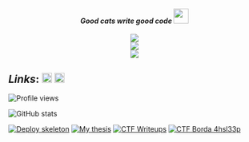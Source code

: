<h4 align="center"><i>Good cats write good code <img src="https://media.giphy.com/media/WUlplcMpOCEmTGBtBW/giphy.gif" width="30"></i></h4>
<div align="center">
<p>
    <img src="https://img.shields.io/badge/Python-14354C?style=for-the-badge&logo=python&logoColor=white"><br>
    <img src="https://img.shields.io/badge/Flask-000000?style=for-the-badge&logo=flask&logoColor=white"><br>
    <img src="https://img.shields.io/badge/PostgreSQL-316192?style=for-the-badge&logo=postgresql&logoColor=white"><br>
</p>
</div>
<!-- ## *Skills*: [<img height="20" width="20" src="https://cdn.jsdelivr.net/npm/simple-icons@v4/icons/python.svg" />](https://www.python.org/) [<img height="20" width="20" src="https://cdn.jsdelivr.net/npm/simple-icons@v4/icons/flask.svg"/>](https://flask.palletsprojects.com/en/1.1.x/) [<img height="20" width="20" src="https://cdn.jsdelivr.net/npm/simple-icons@v4/icons/docker.svg" />](https://www.docker.com/) [<img height="20" width="20" src="https://cdn.jsdelivr.net/npm/simple-icons@v4/icons/nginx.svg" />](https://nginx.org/) [<img height="20" width="20" src="https://cdn.jsdelivr.net/npm/simple-icons@v4/icons/mysql.svg" />](https://www.mysql.com/) -->

## *Links*: [<img src='https://cdn.jsdelivr.net/npm/simple-icons@3.0.1/icons/telegram.svg' alt='telegram' height='20'>](https://t.me/JayseSs) [<img src='https://cdn.jsdelivr.net/npm/simple-icons@3.0.1/icons/gmail.svg' alt='telegram' height='20'>](mailto:vladislavolshansky2704@gmail.com)

![Profile views](https://gpvc.arturio.dev/JaysesS)

![GitHub stats](https://github-readme-stats.vercel.app/api?username=JaysesS&show_icons=true&theme=gotham)
<!-- [![Top Langs](https://github-readme-stats.vercel.app/api/top-langs/?username=JaysesS&layout=compact&show_icons=true&theme=gotham)](https://github.com/JaysesS/thesis_project) -->


[![Deploy skeleton](https://github-readme-stats.vercel.app/api/pin/?username=JaysesS&repo=deploy_skeleton&show_icons=true&theme=gotham)](https://github.com/JaysesS/deploy_skeleton)
[![My thesis](https://github-readme-stats.vercel.app/api/pin/?username=JaysesS&repo=thesis_project&show_icons=true&theme=gotham)](https://github.com/JaysesS/thesis_project)
[![CTF Writeups](https://github-readme-stats.vercel.app/api/pin/?username=JaysesS&repo=ctf_writeups&show_icons=true&theme=gotham)](https://github.com/JaysesS/ctf_writeups)
[![CTF Borda 4hsl33p](https://github-readme-stats.vercel.app/api/pin/?username=JaysesS&repo=4hsl33p_borda&show_icons=true&theme=gotham)](https://github.com/JaysesS/4hsl33p_borda)
